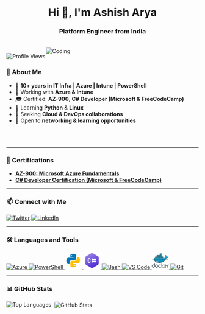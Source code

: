 <h1 align="center">Hi 👋, I'm Ashish Arya</h1>
<h3 align="center"> Platform Engineer from India</h3>
<br>

<!-- GIF -->
<img align="right" alt="Coding" width="400" src="https://cdn.dribbble.com/users/1162077/screenshots/3848914/media/7ed7d5ca074b48b328150e5a231e8d1f.gif">

<!-- Profile Views -->
<p align="left">
  <img src="https://komarev.com/ghpvc/?username=ashisharya65&label=Profile%20views&color=0e75b6&style=flat" alt="Profile Views" />
</p>

### 🚀 About Me  

- 🚀 **10+ years in IT Infra | Azure | Intune | PowerShell**  
- 🔭 Working with **Azure & Intune**  
- 🎓 Certified: **AZ-900**, **C# Developer (Microsoft & FreeCodeCamp)**  
- 🌱 Learning **Python** & **Linux**  
- 👯 Seeking **Cloud & DevOps collaborations**  
- 🤝 Open to **networking & learning opportunities**  

<br><br>

---

### 📜 Certifications  

- **[AZ-900: Microsoft Azure Fundamentals](https://learn.microsoft.com/en-us/users/ashisharya65/credentials/545b2a0708482141?ref=https%3A%2F%2Fwww.linkedin.com%2F)**  
- **[C# Developer Certification (Microsoft & FreeCodeCamp)](https://www.freecodecamp.org/certification/ashisharya65/foundational-c-sharp-with-microsoft)**  

---

### 📫 Connect with Me  

<p align="left">
  <a href="https://twitter.com/ashisharya65" target="_blank">
    <img align="center" src="https://raw.githubusercontent.com/rahuldkjain/github-profile-readme-generator/master/src/images/icons/Social/twitter.svg" alt="Twitter" height="30" width="40"/>
  </a>
  <a href="https://linkedin.com/in/ashisharya65" target="_blank">
    <img align="center" src="https://raw.githubusercontent.com/rahuldkjain/github-profile-readme-generator/master/src/images/icons/Social/linked-in-alt.svg" alt="LinkedIn" height="30" width="40"/>
  </a>
</p>

---
### 🛠️ Languages and Tools  

<div align="left">   
  <a href="https://azure.microsoft.com/en-us/" target="_blank">
    <img src="https://cdn.worldvectorlogo.com/logos/azure-1.svg" alt="Azure" width="45" height="45"/>
  </a>
  <a href="https://learn.microsoft.com/en-us/powershell/scripting/overview?view=powershell-7.4" target="_blank">
    <img src="https://cdn.worldvectorlogo.com/logos/powershell.svg" alt="PowerShell" width="45" height="45"/>
  </a>
  <a href="https://www.python.org/" target="_blank">
    <img src="https://raw.githubusercontent.com/ashisharya65/images/main/python.svg" alt="Python" width="45" height="45"/>
  </a>
  <a href="https://learn.microsoft.com/en-us/dotnet/csharp/" target="_blank">
    <img src="https://raw.githubusercontent.com/ashisharya65/images/main/Csharp.svg" alt="C#" width="45" height="45"/>
  </a>
  <a href="https://www.gnu.org/software/bash/" target="_blank">
    <img src="https://cdn.worldvectorlogo.com/logos/bash-1.svg" alt="Bash" width="45" height="45"/>
  </a>
  <a href="https://code.visualstudio.com/" target="_blank">
    <img src="https://cdn.worldvectorlogo.com/logos/visual-studio-code-1.svg" alt="VS Code" width="45" height="45"/>
  </a>    
  <a href="https://www.docker.com/" target="_blank">
    <img src="https://raw.githubusercontent.com/devicons/devicon/master/icons/docker/docker-original-wordmark.svg" alt="Docker" width="45" height="45"/>
  </a>
  <a href="https://git-scm.com/" target="_blank">
    <img src="https://www.vectorlogo.zone/logos/git-scm/git-scm-icon.svg" alt="Git" width="45" height="45"/>
  </a>
</div>  

---

### 📊 GitHub Stats  

<p>
  <img align="left" src="https://github-readme-stats.vercel.app/api/top-langs?username=ashisharya65&show_icons=true&locale=en&layout=compact" alt="Top Languages"/>
</p>

<p>&nbsp;
  <img align="center" src="https://github-readme-stats.vercel.app/api?username=ashisharya65&show_icons=true&locale=en" alt="GitHub Stats"/>
</p>

<br>


